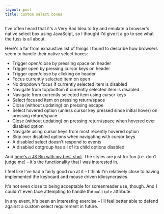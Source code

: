 ```yaml
---
layout: post
title: Custom select boxes
---
```


<p class="lead">I've often heard that it's a Very Bad Idea to try and emulate a browser's native select box using JavaScipt, so I thought I'd give it a go to see what the fuss is all about.</p>

Here's a far from exhaustive list of things I found to describe how browsers seem to handle their native select boxes:

* Trigger open/close by pressing space on header
* Trigger open by pressing cursor keys on header
* Trigger open/close by clicking on header
* Focus currently selected item on open
* No dropdown focus if currently selected item is disabled
* Navigate from top/bottom if currently selected item is disabled
* Navigate from currently selected item using cursor keys
* Select focused item on pressing return/space
* Close (without updating) on pressing escape
* Select hovered option (unless cursor key pressed since initial hover) on pressing return/space
* Close (without updating) on pressing return/space when hovered over disabled option
* Navigate using cursor keys from most recently hovered option
* Skip over disabled options when navigating with cursor keys
* A disabled select doesn't respond to events
* A disabled optgroup has all of its child options disabled

And [here's a JS Bin with my best shot](http://output.jsbin.com/jagamu). The styles are just for fun (i.e. don't judge me) – it's the functionality that I was interested in.

I feel like I've had a fairly good run at it – I think I'm relatively close to having implemented the keyboard and mouse driven idiosyncrasies.

It's not even close to being acceptable for screenreader use, though. And I couldn't even face attempting to handle the `multiple` attribute.

In any event, it's been an interesting exercise – I'll feel better able to defend against a custom select requirement in future.
